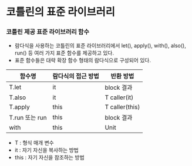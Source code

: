 # 코틀린의 표준 라이브러리
### 코틀린 제공 표준 라이브러리 함수
* 람다식을 사용하는 코틀린의 표준 라이브러리에서 let(), apply(), with(), also(), run() 등 여러 가지 표준 함수를 제공하고 있다.
* 표준 함수들은 대략 확장 함수 형태의 람다식으로 구성되어 있다.

| 함수명          | 람다식의 접근 방법 | 반환 방법          |
|--------------|------------|----------------|
| T.let        | it         | block 결과       |
| T.also       | it         | T caller(it)   |
| T.apply      | this       | T caller(this) |
| T.run 또는 run | this       | block 결과       |
| with         | this       | Unit           |
* T : 형식 매개 변수
* it : 자기 자신을 복사하는 방법
* this : 자기 자신을 참조하는 방법

